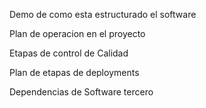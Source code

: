 Demo de como esta estructurado el software



Plan de operacion en el proyecto



Etapas de control de Calidad


Plan de etapas de deployments



Dependencias de Software tercero
